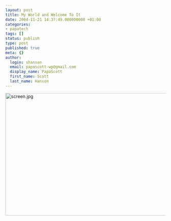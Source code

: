 ```yaml
---
layout: post
title: My World and Welcome To It
date: 2004-11-21 14:37:49.000000000 +01:00
categories:
- papatech
tags: []
status: publish
type: post
published: true
meta: {}
author:
  login: shanson
  email: papascott-wp@gmail.com
  display_name: PapaScott
  first_name: Scott
  last_name: Hanson
---
```

<p><img alt="screen.jpg" src="https://www.papascott.de/archives/fotos/screen.jpg" width="576" height="384" /></p>
